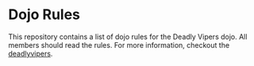 Dojo Rules
==========

This repository contains a list of dojo rules for the Deadly Vipers dojo.
All members should read the rules. 
For more information, checkout the [deadlyvipers](https://github.com/deadlyvipers).


